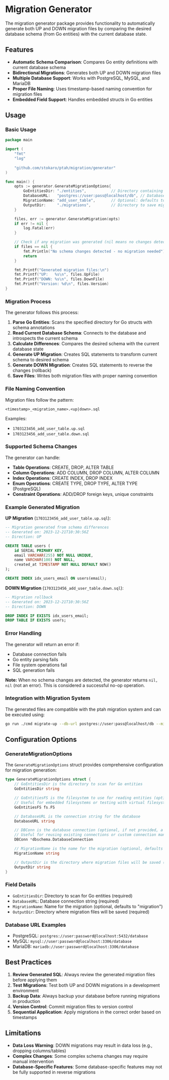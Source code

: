 # Migration Generator

The migration generator package provides functionality to automatically generate both UP and DOWN migration files by comparing the desired database schema (from Go entities) with the current database state.

## Features

- **Automatic Schema Comparison**: Compares Go entity definitions with current database schema
- **Bidirectional Migrations**: Generates both UP and DOWN migration files
- **Multiple Database Support**: Works with PostgreSQL, MySQL, and MariaDB
- **Proper File Naming**: Uses timestamp-based naming convention for migration files
- **Embedded Field Support**: Handles embedded structs in Go entities

## Usage

### Basic Usage

```go
package main

import (
    "fmt"
    "log"
    
    "github.com/stokaro/ptah/migration/generator"
)

func main() {
    opts := generator.GenerateMigrationOptions{
        GoEntitiesDir: "./entities",           // Directory containing Go entities
        DatabaseURL:   "postgres://user:pass@localhost/db", // Database connection
        MigrationName: "add_user_table",       // Optional: defaults to "migration"
        OutputDir:     "./migrations",         // Directory to save migration files
    }

    files, err := generator.GenerateMigration(opts)
    if err != nil {
        log.Fatal(err)
    }

    // Check if any migration was generated (nil means no changes detected)
    if files == nil {
        fmt.Println("No schema changes detected - no migration needed")
        return
    }

    fmt.Printf("Generated migration files:\n")
    fmt.Printf("UP:   %s\n", files.UpFile)
    fmt.Printf("DOWN: %s\n", files.DownFile)
    fmt.Printf("Version: %d\n", files.Version)
}
```

### Migration Process

The generator follows this process:

1. **Parse Go Entities**: Scans the specified directory for Go structs with schema annotations
2. **Read Current Database Schema**: Connects to the database and introspects the current schema
3. **Calculate Differences**: Compares the desired schema with the current database state
4. **Generate UP Migration**: Creates SQL statements to transform current schema to desired schema
5. **Generate DOWN Migration**: Creates SQL statements to reverse the changes (rollback)
6. **Save Files**: Writes both migration files with proper naming convention

### File Naming Convention

Migration files follow the pattern:
```
<timestamp>_<migration_name>.<up|down>.sql
```

Examples:
- `1703123456_add_user_table.up.sql`
- `1703123456_add_user_table.down.sql`

### Supported Schema Changes

The generator can handle:

- **Table Operations**: CREATE, DROP, ALTER TABLE
- **Column Operations**: ADD COLUMN, DROP COLUMN, ALTER COLUMN
- **Index Operations**: CREATE INDEX, DROP INDEX
- **Enum Operations**: CREATE TYPE, DROP TYPE, ALTER TYPE (PostgreSQL)
- **Constraint Operations**: ADD/DROP foreign keys, unique constraints

### Example Generated Migration

**UP Migration** (`1703123456_add_user_table.up.sql`):
```sql
-- Migration generated from schema differences
-- Generated on: 2023-12-21T10:30:56Z
-- Direction: UP

CREATE TABLE users (
    id SERIAL PRIMARY KEY,
    email VARCHAR(255) NOT NULL UNIQUE,
    name VARCHAR(100) NOT NULL,
    created_at TIMESTAMP NOT NULL DEFAULT NOW()
);

CREATE INDEX idx_users_email ON users(email);
```

**DOWN Migration** (`1703123456_add_user_table.down.sql`):
```sql
-- Migration rollback
-- Generated on: 2023-12-21T10:30:56Z
-- Direction: DOWN

DROP INDEX IF EXISTS idx_users_email;
DROP TABLE IF EXISTS users;
```

### Error Handling

The generator will return an error if:

- Database connection fails
- Go entity parsing fails
- File system operations fail
- SQL generation fails

**Note:** When no schema changes are detected, the generator returns `nil, nil` (not an error). This is considered a successful no-op operation.

### Integration with Migration System

The generated files are compatible with the ptah migration system and can be executed using:

```bash
go run ./cmd migrate-up --db-url postgres://user:pass@localhost/db --migrations-dir ./migrations
```

## Configuration Options

### GenerateMigrationOptions

The `GenerateMigrationOptions` struct provides comprehensive configuration for migration generation:

```go
type GenerateMigrationOptions struct {
    // GoEntitiesDir is the directory to scan for Go entities
    GoEntitiesDir string

    // GoEntitiesFS is the filesystem to use for reading entities (optional, defaults to os.DirFS)
    // Useful for embedded filesystems or testing with virtual filesystems
    GoEntitiesFS fs.FS

    // DatabaseURL is the connection string for the database
    DatabaseURL string

    // DBConn is the database connection (optional, if not provided, a new connection will be created)
    // Useful for reusing existing connections or custom connection management
    DBConn *dbschema.DatabaseConnection

    // MigrationName is the name for the migration (optional, defaults to "migration")
    MigrationName string

    // OutputDir is the directory where migration files will be saved (always real filesystem)
    OutputDir string
}
```

### Field Details

- `GoEntitiesDir`: Directory to scan for Go entities (required)
- `DatabaseURL`: Database connection string (required)
- `MigrationName`: Name for the migration (optional, defaults to "migration")
- `OutputDir`: Directory where migration files will be saved (required)

### Database URL Examples

- PostgreSQL: `postgres://user:password@localhost:5432/database`
- MySQL: `mysql://user:password@localhost:3306/database`
- MariaDB: `mariadb://user:password@localhost:3306/database`

## Best Practices

1. **Review Generated SQL**: Always review the generated migration files before applying them
2. **Test Migrations**: Test both UP and DOWN migrations in a development environment
3. **Backup Data**: Always backup your database before running migrations in production
4. **Version Control**: Commit migration files to version control
5. **Sequential Application**: Apply migrations in the correct order based on timestamps

## Limitations

- **Data Loss Warning**: DOWN migrations may result in data loss (e.g., dropping columns/tables)
- **Complex Changes**: Some complex schema changes may require manual intervention
- **Database-Specific Features**: Some database-specific features may not be fully supported in reverse migrations
